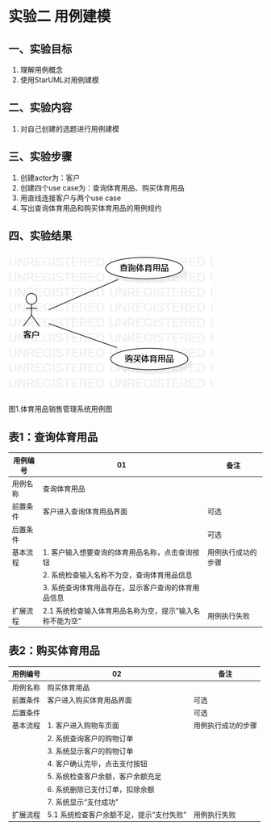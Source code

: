 # 实验二 用例建模

## 一、实验目标

1. 理解用例概念  
2. 使用StarUML对用例建模

## 二、实验内容

1. 对自己创建的选题进行用例建模

## 三、实验步骤

1. 创建actor为：客户  
2. 创建四个use case为：查询体育用品、购买体育用品  
3. 用直线连接客户与两个use case  
4. 写出查询体育用品和购买体育用品的用例规约

## 四、实验结果

![用例图](./model2.jpg)

图1.体育用品销售管理系统用例图


 ## 表1：查询体育用品
 
用例编号 | 01 | 备注
---|---|---
用例名称 | 查询体育用品 |
前置条件 | 客户进入查询体育用品界面 |可选
后置条件 |  |可选
基本流程 | 1. 客户输入想要查询的体育用品名称，点击查询按钮 |用例执行成功的步骤
 | |2. 系统检查输入名称不为空，查询体育用品信息
 | |3. 系统查询体育用品存在，显示客户查询的体育用品信息
 扩展流程| 2.1 系统检查输入体育用品名称为空，提示”输入名称不能为空“|用例执行失败

 
## 表2：购买体育用品

用例编号 | 02 | 备注
---|---|---
用例名称 | 购买体育用品 |
前置条件 | 客户进入购买体育用品界面 |可选
后置条件 |  |可选
基本流程 | 1. 客户进入购物车页面 |用例执行成功的步骤
 | |2. 系统查询客户的购物订单
 | |3. 系统显示客户的购物订单
 | |4. 客户确认完毕，点击支付按钮
 | |5. 系统检查客户余额，客户余额充足
 | |6. 系统删除已支付订单，扣除余额
 | |7. 系统显示“支付成功”
 扩展流程| 5.1 系统检查客户余额不足，提示“支付失败”|用例执行失败

